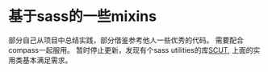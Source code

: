 基于sass的一些mixins
====================================
部分自己从项目中总结实践，部分借鉴参考他人一些优秀的代码。
需要配合compass一起服用。
暂时停止更新，发现有个sass utilities的库[SCUT](http://davidtheclark.github.io/scut/), 上面的实用类基本满足需求。